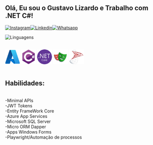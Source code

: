 ## Olá, Eu sou o Gustavo Lizardo e Trabalho com .NET C#!
[![Instagram](https://img.shields.io/badge/Instagram-E4405F?style=for-the-badge&logo=instagram&logoColor=white)](https://www.instagram.com/lizard_u/)[![Linkedin](https://img.shields.io/badge/LinkedIn-0077B5?style=for-the-badge&logo=linkedin&logoColor=white)](https://www.linkedin.com/in/lizard1/)[![Whatsapp](https://img.shields.io/badge/WhatsApp-25D366?style=for-the-badge&logo=whatsapp&logoColor=white)](https://api.whatsapp.com/send/?phone=5532999138505&text=Olá+Gustavo,+vi+seu+perfil+no+GitHub,+poderia+me+ajudar%3F&type=phone_number&app_absent=0)

![Linguagens](https://github-readme-stats.vercel.app/api/top-langs/?username=Lizardin1&hide_progress=true)


<div style="display: inline_block"><br/>
  <img src ="https://github.com/devicons/devicon/blob/master/icons/azure/azure-original.svg" style="width: 48px; height: 48px">
  <img src ="https://github.com/devicons/devicon/blob/master/icons/csharp/csharp-original.svg" style="width: 48px; height: 48px">
  <img src ="https://github.com/devicons/devicon/blob/master/icons/dotnetcore/dotnetcore-original.svg" style="width: 48px; height: 48px">
  <img src ="https://github.com/devicons/devicon/blob/master/icons/playwright/playwright-original.svg" style="width: 48px; height: 48px">
  <img src ="https://github.com/devicons/devicon/blob/master/icons/microsoftsqlserver/microsoftsqlserver-original.svg" style="width: 48px; height: 48px">

</div><br/>

## Habilidades:
 <br/>
 -Minimal APIs<br/>
 -JWT Tokens<br/>
 -Entity FrameWork Core<br/>
 -Azure App Services<br/>
 -Microsoft SQL Server<br/>
 -Micro ORM Dapper<br/>
 -Apps Windows Forms<br/>
 -Playwright/Automação de processos

 


